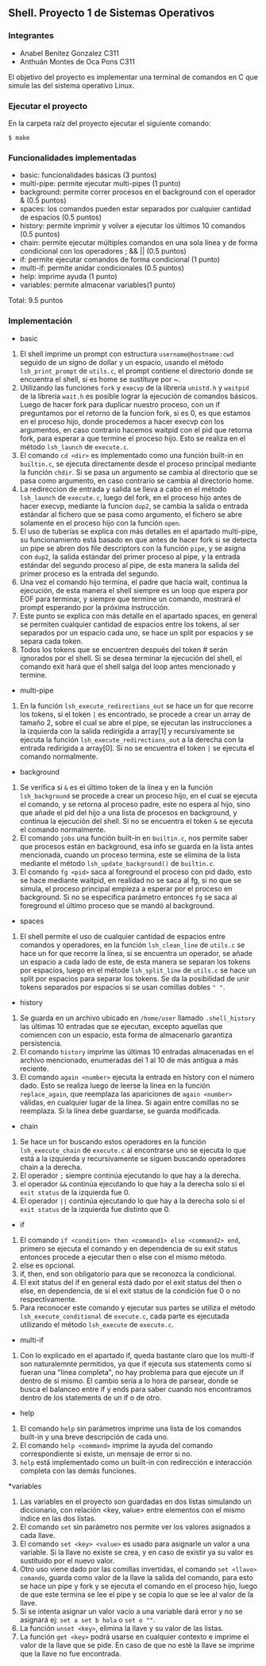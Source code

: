 ## Shell. Proyecto 1 de Sistemas Operativos

### Integrantes
- Anabel Benitez Gonzalez C311
- Anthuán Montes de Oca Pons C311

El objetivo del proyecto es implementar una terminal de comandos en C que simule las del sistema operativo Linux.

### Ejecutar el proyecto
En la carpeta raíz del proyecto ejecutar el siguiente comando:
```
$ make 
```

### Funcionalidades implementadas

* basic: funcionalidades básicas (3 puntos)
* multi-pipe: permite ejecutar multi-pipes (1 punto)
* background: permite correr procesos en el background con el operador & (0.5 puntos)
* spaces: los comandos pueden estar separados por cualquier cantidad de espacios (0.5 puntos) 
* history: permite imprimir y volver a ejecutar los últimos 10 comandos (0.5 puntos)
* chain: permite ejecutar múltiples comandos en una sola línea y de forma condicional con los operadores ; && || (0.5 puntos)
* if: permite ejecutar comandos de forma condicional (1 punto)
* multi-if: permite anidar condicionales (0.5 puntos)
* help: imprime ayuda (1 punto)
* variables: permite almacenar variables(1 punto)

Total: 9.5 puntos

### Implementación

* basic
1. El shell imprime un prompt con estructura `username@hostname:cwd` seguido de un signo de dollar y un espacio, usando el método `lsh_print_prompt` de `utils.c`, el prompt contiene el directorio donde se encuentra el shell, si es home se sustituye por ~. 
2. Utilizando las funciones `fork` y `execvp` de la librería `unistd.h` y `waitpid` de la librería `wait.h` es posible lograr la ejecución de comandos básicos. Luego de hacer fork para duplicar nuestro proceso, con un if preguntamos por el retorno de la funcion fork, si es 0, es que estamos en el proceso hijo, donde procedemos a hacer execvp con los argumentos, en caso contrario hacemos waitpid con el pid que retorna fork, para esperar a que termine el proceso hijo. Esto se realiza en el método `lsh_launch` de `execute.c`.
3. El comando `cd <dir>` es implementado como una función built-in en `builtin.c`, se ejecuta directamente desde el proceso principal mediante la función `chdir`. Si se pasa un argumento se cambia al directorio que se pasa como argumento, en caso contrario se cambia al directorio home.
4. La redireccion de entrada y salida se lleva a cabo en el método `lsh_launch` de `execute.c`, luego del fork, en el proceso hijo antes de hacer execvp, mediante la funcion `dup2`, se cambia la salida o entrada estándar al fichero que se pasa como argumento, el fichero se abre solamente en el proceso hijo con la función `open`.
5. El uso de tuberías se explica con más detalles en el apartado multi-pipe, su funcionamiento está basado en que antes de hacer fork si se detecta un pipe se abren dos file descriptors con la función `pipe`, y se asigna con `dup2`, la salida estándar del primer proceso al pipe, y la entrada estándar del segundo proceso al pipe, de esta manera la salida del primer proceso es la entrada del segundo.
6. Una vez el comando hijo termina, el padre que hacía wait, continua la ejecución, de esta manera el shell siempre es un loop que espera por EOF para terminar, y siempre que termine un comando, mostrará el prompt esperando por la próxima instrucción.
7. Este punto se explica con más detalle en el apartado spaces, en general se permiten cualquier cantidad de espacios entre los tokens, al ser separados por un espacio cada uno, se hace un split por espacios y se separa cada token.
8. Todos los tokens que se encuentren después del token # serán ignorados por el shell. Si se desea terminar la ejecución del shell, el comando exit hará que el shell salga del loop antes mencionado y termine.

* multi-pipe
1. En la función `lsh_execute_redirections_out` se hace un for que recorre los tokens, si el token `|` es encontrado, se procede a crear un array de tamaño 2, sobre el cual se abre el pipe, se ejecutan las instrucciones a la izquierda con la salida redirigida a array[1] y recursivamente se ejecuta la función `lsh_execute_redirections_out` a la derecha con la entrada redirigida a array[0]. Si no se encuentra el token `|` se ejecuta el comando normalmente.

* background
1. Se verifica si `&` es el último token de la línea y en la función `lsh_background`  se procede a crear un proceso hijo, en el cual se ejecuta el comando, y se retorna al proceso padre, este no espera al hijo, sino que añade el pid del hijo a una lista de procesos en background, y continua la ejecución del shell. Si no se encuentra el token `&` se ejecuta el comando normalmente.
2. El comando `jobs` una función built-in en `builtin.c`, nos permite saber que procesos están en background, esa info se guarda en la lista antes mencionada, cuando un proceso termina, este se elimina de la lista mediante el método `lsh_update_background()` de `builtin.c`. 
3. El comando `fg <pid>` saca al foreground el proceso con pid dado, esto se hace mediante waitpid, en realidad no se saca al fg, si no que se simula, el proceso principal empieza a esperar por el proceso en background. Si no se especifica parámetro entonces `fg` se saca al foreground el último proceso que se mandó al background.

* spaces
1. El shell permite el uso de cualquier cantidad de espacios entre comandos y operadores, en la función `lsh_clean_line` de `utils.c` se hace un for que recorre la línea, si se encuentra un operador, se añade un espacio a cada lado de este, de esta manera se separan los tokens por espacios, luego en el métode `lsh_split_line` de `utils.c` se hace un split por espacios para separar los tokens. Se da la posibilidad de unir tokens separados por espacios si se usan comillas dobles `" "`.

* history 
1. Se guarda en un archivo ubicado en `/home/user` llamado `.shell_history` las últimas 10 entradas que se ejecutan, excepto aquellas que comiencen con un espacio, esta forma de almacenarlo garantiza persistencia.
2. El comando `history` imprime las últimas 10 entradas almacenadas en el archivo mencionado, enumeradas del 1 al 10 de más antigua a más reciente.
3. El comando `again <number>` ejecuta la entrada en history con el número dado. Esto se realiza luego de leerse la línea en la función `replace_again`, que reemplaza las apariciones de `again <number>` válidas, en cualquier lugar de la línea. Si again entre comillas no se reemplaza. Si la línea debe guardarse, se guarda modificada.

* chain
1. Se hace un for buscando estos operadores en la función `lsh_execute_chain` de `execute.c` al encontrarse uno se ejecuta lo que está a la izquierda y recursivamente se siguen buscando operadores chain a la derecha.
2. El operador `;` siempre continúa ejecutando lo que hay a la derecha.
3. el operador `&&` continúa ejecutando lo que hay a la derecha solo si el `exit status` de la izquierda fue 0.
4. El operador `||` continúa ejecutando lo que hay a la derecha solo si el `exit status` de la izquierda fue distinto que 0.

* if
1. El comando `if <condition> then <command1> else <command2> end`, primero se ejecuta el comando <condition> y en dependencia de su exit status entonces procede a ejecutar then o else con el mismo método.
2. else es opcional.
3. if, then, end son obligatorio para que se reconozca la condicional. 
4. El exit status del if en general está dado por el exit status del then o else, en dependencia, de si el exit status de la condición fue 0 o no respectivamente.
5. Para reconocer este comando y ejecutar sus partes se utiliza el método `lsh_execute_conditional` de `execute.c`, cada parte es ejecutada utilizando el método `lsh_execute` de `execute.c`.

* multi-if
1. Con lo explicado en el apartado if, queda bastante claro que los multi-if son naturalemnte permitidos, ya que if ejecuta sus statements como si fueran una "línea completa", no hay problema para que ejecute un if dentro de si mismo. El cambio sería a lo hora de parsear, donde se busca el balanceo entre if y ends para saber cuando nos encontramos dentro de los statements de un if o de otro.

* help
1. El comando `help` sin parámetros imprime una lista de los comandos built-in y una breve descripción de cada uno.
2. El comando `help <command>` imprime la ayuda del comando correspondiente si existe, un mensaje de error si no.
3. `help` está implementado como un built-in con redirección e interacción completa con las demás funciones.

*variables
1. Las variables en el proyecto son guardadas en dos listas simulando un diccionario, con relación <key, value> entre elementos con el mismo índice en las dos lístas.
2. El comando `set` sin parámetro nos permite ver los valores asignados a cada llave.
3. El comando `set <key> <value>` es usado para asignarle un valor a una variable. Si la llave no existe se crea, y en caso de existir ya su valor es sustituido por el nuevo valor. 
4. Otro uso viene dado por las comillas invertidas, el comando `set <llave> comando`, guarda como valor de la llave la salida del comando, para esto se hace un pipe y fork y se ejecuta el comando en el proceso hijo, luego de que este termina se lee el pipe y se copia lo que se lee al valor de la llave.
5. Si se intenta asignar un valor vacío a una variable dará error y no se asignará ej: `set a set b hola` o `set o ""`.
6. La función `unset <key>`, elimina la llave y su valor de las listas.
7. La función `get <key>` podrá usarse en cualquier contexto e imprime el valor de la llave que se pide. En caso de que no esté la llave se imprime que la llave no fue encontrada.